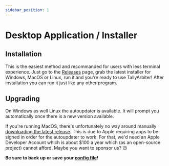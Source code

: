 ```yaml
---
sidebar_position: 1
---
```


# Desktop Application / Installer

## Installation

This is the easiest method and recommanded for users with less terminal experience. Just go to the [Releases](https://github.com/josephdadams/TallyArbiter/releases) page, grab the latest installer for Windows, MacOS or Linux, run it and you're ready to use TallyArbiter! After installation you can run it just like any other program.

## Upgrading

On Windows as well Linux the autoupdater is available. It will prompt you automatically once there is a new version available.

If you're running MacOS, there's unfortunately no way around manually [downloading the latest release](https://github.com/josephdadams/TallyArbiter/releases). This is due to Apple requiring apps to be signed in order for the autoupdater to work. For that, we'd need an Apple Developer Account which is about $100 a year which (as an open-source project) cannot afford. Maybe you want to sponsor us? 😉

**Be sure to back up or save your [config file](../usage/control-interface.md#configuration)!**
